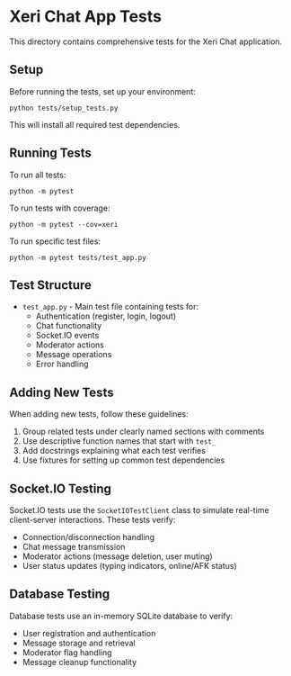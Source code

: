 # Xeri Chat App Tests

This directory contains comprehensive tests for the Xeri Chat application.

## Setup

Before running the tests, set up your environment:

```
python tests/setup_tests.py
```

This will install all required test dependencies.

## Running Tests

To run all tests:

```
python -m pytest
```

To run tests with coverage:

```
python -m pytest --cov=xeri
```

To run specific test files:

```
python -m pytest tests/test_app.py
```

## Test Structure

- `test_app.py` - Main test file containing tests for:
  - Authentication (register, login, logout)
  - Chat functionality
  - Socket.IO events
  - Moderator actions
  - Message operations
  - Error handling

## Adding New Tests

When adding new tests, follow these guidelines:

1. Group related tests under clearly named sections with comments
2. Use descriptive function names that start with `test_`
3. Add docstrings explaining what each test verifies
4. Use fixtures for setting up common test dependencies

## Socket.IO Testing

Socket.IO tests use the `SocketIOTestClient` class to simulate real-time client-server interactions. These tests verify:

- Connection/disconnection handling
- Chat message transmission
- Moderator actions (message deletion, user muting)
- User status updates (typing indicators, online/AFK status)

## Database Testing

Database tests use an in-memory SQLite database to verify:

- User registration and authentication
- Message storage and retrieval
- Moderator flag handling
- Message cleanup functionality
